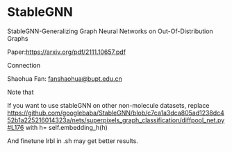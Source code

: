# StableGNN
StableGNN-Generalizing Graph Neural Networks on Out-Of-Distribution Graphs

Paper:https://arxiv.org/pdf/2111.10657.pdf

Connection

Shaohua Fan: fanshaohua@bupt.edu.cn

Note that

If you want to use stableGNN on other non-molecule datasets, replace https://github.com/googlebaba/StableGNN/blob/c7ca1a3dca805ad1238dc452b1a225216014323a/nets/superpixels_graph_classification/diffpool_net.py#L176 with h= self.embedding_h(h)

And finetune lrbl in .sh may get better results.
